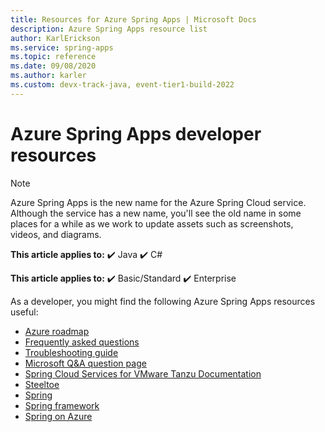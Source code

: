 ```yaml
---
title: Resources for Azure Spring Apps | Microsoft Docs
description: Azure Spring Apps resource list
author: KarlErickson
ms.service: spring-apps
ms.topic: reference
ms.date: 09/08/2020
ms.author: karler
ms.custom: devx-track-java, event-tier1-build-2022
---
```


# Azure Spring Apps developer resources

> [!NOTE]
> Azure Spring Apps is the new name for the Azure Spring Cloud service. Although the service has a new name, you'll see the old name in some places for a while as we work to update assets such as screenshots, videos, and diagrams.

**This article applies to:** ✔️ Java ✔️ C#

**This article applies to:** ✔️ Basic/Standard ✔️ Enterprise

As a developer, you might find the following Azure Spring Apps resources useful:

* [Azure roadmap](https://azure.microsoft.com/updates)
* [Frequently asked questions](./faq.md)
* [Troubleshooting guide](./troubleshoot.md)
* [Microsoft Q&A question page](/answers/topics/azure-spring-cloud.html)
* [Spring Cloud Services for VMware Tanzu Documentation](https://docs.pivotal.io/spring-cloud-services/1-5/common/index.html)
* [Steeltoe](https://steeltoe.io/)
* [Spring](https://spring.io/)
* [Spring framework](https://spring.io/projects/spring-cloud-azure)
* [Spring on Azure](/azure/developer/java/spring-framework/)
